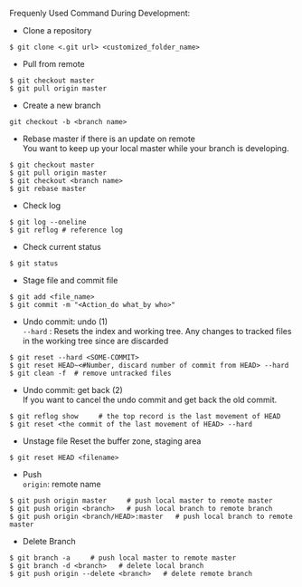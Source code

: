 Frequenly Used Command During Development:
* Clone a repository
```
$ git clone <.git url> <customized_folder_name>
```

* Pull from remote
```
$ git checkout master
$ git pull origin master
```

* Create a new branch
```
git checkout -b <branch name>
```

* Rebase master if there is an update on remote  
You want to keep up your local master while your branch is developing.
```
$ git checkout master
$ git pull origin master
$ git checkout <branch name>
$ git rebase master
```

* Check log
```
$ git log --oneline
$ git reflog # reference log
```


* Check current status
```
$ git status
```


* Stage file and commit file
```
$ git add <file_name>
$ git commit -m "<Action_do what_by who>" 
```


* Undo commit: undo (1)  
`--hard` : Resets the index and working tree. Any changes to tracked files in the working tree since <commit> are discarded
```
$ git reset --hard <SOME-COMMIT>
$ git reset HEAD~<#Number, discard number of commit from HEAD> --hard
$ git clean -f  # remove untracked files
```


* Undo commit: get back (2)  
If you want to cancel the undo commit and get back the old commit.
```
$ git reflog show     # the top record is the last movement of HEAD
$ git reset <the commit of the last movement of HEAD> --hard
```


* Unstage file
Reset the buffer zone, staging area
```
$ git reset HEAD <filename>
```


* Push  
`origin`: remote name
```
$ git push origin master     # push local master to remote master
$ git push origin <branch>   # push local branch to remote branch
$ git push origin <branch/HEAD>:master   # push local branch to remote master
```


* Delete Branch
```
$ git branch -a     # push local master to remote master
$ git branch -d <branch>   # delete local branch
$ git push origin --delete <branch>   # delete remote branch

```  
